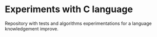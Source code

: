 # Experiments with C language

Repository with tests and algorithms experimentations for a language knowledgement improve. 

